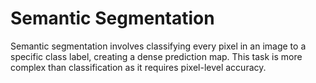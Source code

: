 # Semantic Segmentation

Semantic segmentation involves classifying every pixel in an image to a specific class label, creating a dense prediction map. This task is more complex than classification as it requires pixel-level accuracy.

